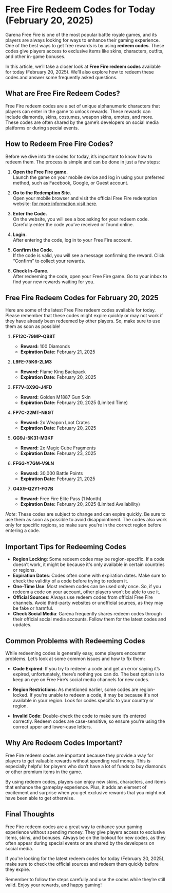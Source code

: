 # Free Fire Redeem Codes for Today (February 20, 2025)

Garena Free Fire is one of the most popular battle royale games, and its players are always looking for ways to enhance their gaming experience. One of the best ways to get free rewards is by using **redeem codes**. These codes give players access to exclusive items like skins, characters, outfits, and other in-game bonuses.

In this article, we’ll take a closer look at **Free Fire redeem codes** available for today (February 20, 2025). We’ll also explore how to redeem these codes and answer some frequently asked questions. 

## What are Free Fire Redeem Codes?

Free Fire redeem codes are a set of unique alphanumeric characters that players can enter in the game to unlock rewards. These rewards can include diamonds, skins, costumes, weapon skins, emotes, and more. These codes are often shared by the game’s developers on social media platforms or during special events.

## How to Redeem Free Fire Codes?

Before we dive into the codes for today, it’s important to know how to redeem them. The process is simple and can be done in just a few steps:

1. **Open the Free Fire game.**  
   Launch the game on your mobile device and log in using your preferred method, such as Facebook, Google, or Guest account.

2. **Go to the Redemption Site.**  
   Open your mobile browser and visit the official Free Fire redemption website: [for more information visit here](https://bhulekhup.in/free-fire-redeem-codes-latest-update-for-today/).

3. **Enter the Code.**  
   On the website, you will see a box asking for your redeem code. Carefully enter the code you’ve received or found online.

4. **Login.**  
   After entering the code, log in to your Free Fire account.

5. **Confirm the Code.**  
   If the code is valid, you will see a message confirming the reward. Click “Confirm” to collect your rewards.

6. **Check In-Game.**  
   After redeeming the code, open your Free Fire game. Go to your inbox to find your new rewards waiting for you.


## Free Fire Redeem Codes for February 20, 2025

Here are some of the latest Free Fire redeem codes available for today. Please remember that these codes might expire quickly or may not work if they have already been redeemed by other players. So, make sure to use them as soon as possible!

1. **FF12C-79MP-QB8T**
   - **Reward:** 100 Diamonds
   - **Expiration Date:** February 21, 2025

2. **L9FE-75K6-2LM3**
   - **Reward:** Flame King Backpack
   - **Expiration Date:** February 20, 2025

3. **FF7V-3X9Q-J4FD**
   - **Reward:** Golden M1887 Gun Skin
   - **Expiration Date:** February 20, 2025 (Limited Time)

4. **FP7C-22MT-N8GT**
   - **Reward:** 2x Weapon Loot Crates
   - **Expiration Date:** February 20, 2025

5. **GG9J-5K31-M3KF**
   - **Reward:** 2x Magic Cube Fragments
   - **Expiration Date:** February 23, 2025

6. **FFG3-Y7GM-V9LN**
   - **Reward:** 30,000 Battle Points
   - **Expiration Date:** February 21, 2025

7. **O4X9-Q2Y1-FG7B**
   - **Reward:** Free Fire Elite Pass (1 Month)
   - **Expiration Date:** February 20, 2025 (Limited Availability)

*Note*: These codes are subject to change and can expire quickly. Be sure to use them as soon as possible to avoid disappointment. The codes also work only for specific regions, so make sure you're in the correct region before entering a code.

## Important Tips for Redeeming Codes

- **Region Locking**: Some redeem codes may be region-specific. If a code doesn’t work, it might be because it's only available in certain countries or regions.
- **Expiration Dates**: Codes often come with expiration dates. Make sure to check the validity of a code before trying to redeem it.
- **One-Time Use**: Most redeem codes can be used only once. So, if you redeem a code on your account, other players won’t be able to use it.
- **Official Sources**: Always use redeem codes from official Free Fire channels. Avoid third-party websites or unofficial sources, as they may be fake or harmful.
- **Check Social Media**: Garena frequently shares redeem codes through their official social media accounts. Follow them for the latest codes and updates.

## Common Problems with Redeeming Codes

While redeeming codes is generally easy, some players encounter problems. Let’s look at some common issues and how to fix them:

- **Code Expired**: If you try to redeem a code and get an error saying it’s expired, unfortunately, there’s nothing you can do. The best option is to keep an eye on Free Fire’s social media channels for new codes.
  
- **Region Restrictions**: As mentioned earlier, some codes are region-locked. If you're unable to redeem a code, it may be because it's not available in your region. Look for codes specific to your country or region.

- **Invalid Code**: Double-check the code to make sure it’s entered correctly. Redeem codes are case-sensitive, so ensure you're using the correct upper and lower-case letters.

## Why Are Redeem Codes Important?

Free Fire redeem codes are important because they provide a way for players to get valuable rewards without spending real money. This is especially helpful for players who don’t have a lot of funds to buy diamonds or other premium items in the game.

By using redeem codes, players can enjoy new skins, characters, and items that enhance the gameplay experience. Plus, it adds an element of excitement and surprise when you get exclusive rewards that you might not have been able to get otherwise.

## Final Thoughts

Free Fire redeem codes are a great way to enhance your gaming experience without spending money. They give players access to exclusive items, skins, and bonuses. Always be on the lookout for new codes, as they often appear during special events or are shared by the developers on social media.

If you're looking for the latest redeem codes for today (February 20, 2025), make sure to check the official sources and redeem them quickly before they expire.

Remember to follow the steps carefully and use the codes while they’re still valid. Enjoy your rewards, and happy gaming!
